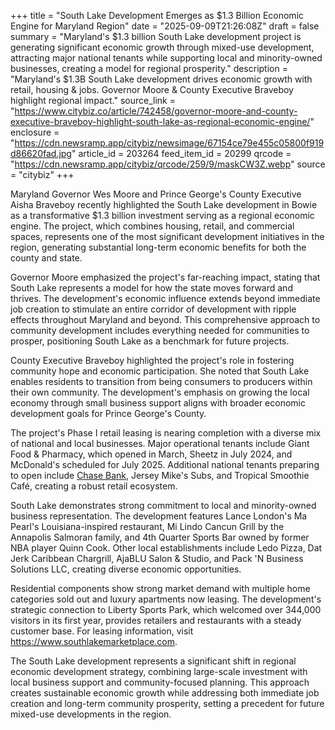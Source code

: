 +++
title = "South Lake Development Emerges as $1.3 Billion Economic Engine for Maryland Region"
date = "2025-09-09T21:26:08Z"
draft = false
summary = "Maryland's $1.3 billion South Lake development project is generating significant economic growth through mixed-use development, attracting major national tenants while supporting local and minority-owned businesses, creating a model for regional prosperity."
description = "Maryland's $1.3B South Lake development drives economic growth with retail, housing & jobs. Governor Moore & County Executive Braveboy highlight regional impact."
source_link = "https://www.citybiz.co/article/742458/governor-moore-and-county-executive-braveboy-highlight-south-lake-as-regional-economic-engine/"
enclosure = "https://cdn.newsramp.app/citybiz/newsimage/67154ce79e455c05800f919d86620fad.jpg"
article_id = 203264
feed_item_id = 20299
qrcode = "https://cdn.newsramp.app/citybiz/qrcode/259/9/maskCW3Z.webp"
source = "citybiz"
+++

<p>Maryland Governor Wes Moore and Prince George's County Executive Aisha Braveboy recently highlighted the South Lake development in Bowie as a transformative $1.3 billion investment serving as a regional economic engine. The project, which combines housing, retail, and commercial spaces, represents one of the most significant development initiatives in the region, generating substantial long-term economic benefits for both the county and state.</p><p>Governor Moore emphasized the project's far-reaching impact, stating that South Lake represents a model for how the state moves forward and thrives. The development's economic influence extends beyond immediate job creation to stimulate an entire corridor of development with ripple effects throughout Maryland and beyond. This comprehensive approach to community development includes everything needed for communities to prosper, positioning South Lake as a benchmark for future projects.</p><p>County Executive Braveboy highlighted the project's role in fostering community hope and economic participation. She noted that South Lake enables residents to transition from being consumers to producers within their own community. The development's emphasis on growing the local economy through small business support aligns with broader economic development goals for Prince George's County.</p><p>The project's Phase I retail leasing is nearing completion with a diverse mix of national and local businesses. Major operational tenants include Giant Food & Pharmacy, which opened in March, Sheetz in July 2024, and McDonald's scheduled for July 2025. Additional national tenants preparing to open include <a href="https://www.chase.com" rel="nofollow" target="_blank">Chase Bank</a>, Jersey Mike's Subs, and Tropical Smoothie Café, creating a robust retail ecosystem.</p><p>South Lake demonstrates strong commitment to local and minority-owned business representation. The development features Lance London's Ma Pearl's Louisiana-inspired restaurant, Mi Lindo Cancun Grill by the Annapolis Salmoran family, and 4th Quarter Sports Bar owned by former NBA player Quinn Cook. Other local establishments include Ledo Pizza, Dat Jerk Caribbean Chargrill, AjaBLU Salon & Studio, and Pack 'N Business Solutions LLC, creating diverse economic opportunities.</p><p>Residential components show strong market demand with multiple home categories sold out and luxury apartments now leasing. The development's strategic connection to Liberty Sports Park, which welcomed over 344,000 visitors in its first year, provides retailers and restaurants with a steady customer base. For leasing information, visit <a href="https://www.southlakemarketplace.com" rel="nofollow" target="_blank">https://www.southlakemarketplace.com</a>.</p><p>The South Lake development represents a significant shift in regional economic development strategy, combining large-scale investment with local business support and community-focused planning. This approach creates sustainable economic growth while addressing both immediate job creation and long-term community prosperity, setting a precedent for future mixed-use developments in the region.</p>